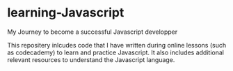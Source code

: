 # learning-Javascript
My Journey to become a successful Javascript developper

This repositery inlcudes code that I have written during online lessons (such as codecademy) to learn and practice Javascript. It also includes additional relevant resources to understand the Javascript language.
